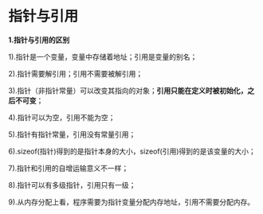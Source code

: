 # 指针与引用

**1.指针与引用的区别**

1).指针是一个变量，变量中存储着地址；引用是变量的别名；

2).指针需要解引用；引用不需要被解引用；

3).指针（非指针常量）可以改变其指向的对象；**引用只能在定义时被初始化，之后不可变**；

4).指针可以为空，引用不能为空；

5).指针有指针常量，引用没有常量引用；

6).sizeof(指针)得到的是指针本身的大小，sizeof(引用)得到的是该变量的大小；

7).指针和引用的自增运输意义不一样；

8).指针可以有多级指针，引用只有一级；

9).从内存分配上看，程序需要为指针变量分配内存地址，引用不需要分配内存。